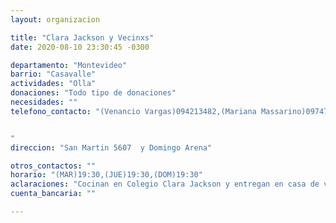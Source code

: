 ```yaml
---
layout: organizacion

title: "Clara Jackson y Vecinxs"
date: 2020-08-10 23:30:45 -0300

departamento: "Montevideo"
barrio: "Casavalle"
actividades: "Olla"
donaciones: "Todo tipo de donaciones"
necesidades: ""
telefono_contacto: "(Venancio Vargas)094213482,(Mariana Massarino)097470966


"
direccion: "San Martin 5607  y Domingo Arena"

otros_contactos: ""
horario: "(MAR)19:30,(JUE)19:30,(DOM)19:30"
aclaraciones: "Cocinan en Colegio Clara Jackson y entregan en casa de vecinxs"
cuenta_bancaria: ""

---
```

